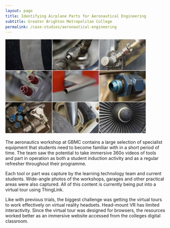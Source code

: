 ```yaml
---
layout: page
title: Identifying Airplane Parts for Aeronautical Engineering
subtitle: Greater Brighton Metropolitan College
permalink: /case-studies/aeronautical-engineering
---
```


[![Identifying Airplane Parts for Aeronautical Engineering](/images/case-studies/aeronautical-engineering.jpg "Identifying Airplane Parts for Aeronautical Engineering")](/)

The aeronautics workshop at GBMC contains a large selection of specialist equipment that students need to become familiar with in a short period of time. The team saw the potential to take immersive 360o videos of tools and part in operation as both a student induction activity and as a regular refresher throughout their programme.

Each tool or part was capture by the learning technology team and current students. Wide-angle photos of the workshops, garages and other practical areas were also captured. All of this content is currently being put into a virtual tour using ThingLink.

Like with previous trials, the biggest challenge was getting the virtual tours to work effectively on virtual reality headsets. Head-mount VR has limited interactivity. Since the virtual tour was designed for browsers, the resources worked better as an immersive website accessed from the colleges digital classroom. 
